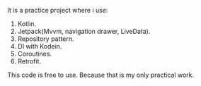 It is a practice project where i use:

1. Kotlin.
2. Jetpack(Mvvm, navigation drawer, LiveData).
3. Repository pattern.
4. DI with Kodein.
5. Coroutines.
6. Retrofit.

This code is free to use. Because that is my only practical work.
